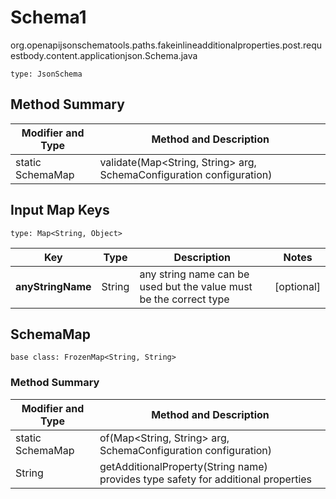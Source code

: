 # Schema1
org.openapijsonschematools.paths.fakeinlineadditionalproperties.post.requestbody.content.applicationjson.Schema.java
```
type: JsonSchema
```

## Method Summary
| Modifier and Type | Method and Description |
| ----------------- | ---------------------- |
| static SchemaMap | validate(Map<String, String> arg, SchemaConfiguration configuration) |

## Input Map Keys
```
type: Map<String, Object>
```
Key | Type |  Description | Notes
------------ | ------------- | ------------- | -------------
**anyStringName** | String | any string name can be used but the value must be the correct type | [optional]

## SchemaMap
```
base class: FrozenMap<String, String>
```

### Method Summary
| Modifier and Type | Method and Description |
| ----------------- | ---------------------- |
| static SchemaMap | of(Map<String, String> arg, SchemaConfiguration configuration) |
| String | getAdditionalProperty(String name)<br>provides type safety for additional properties |
